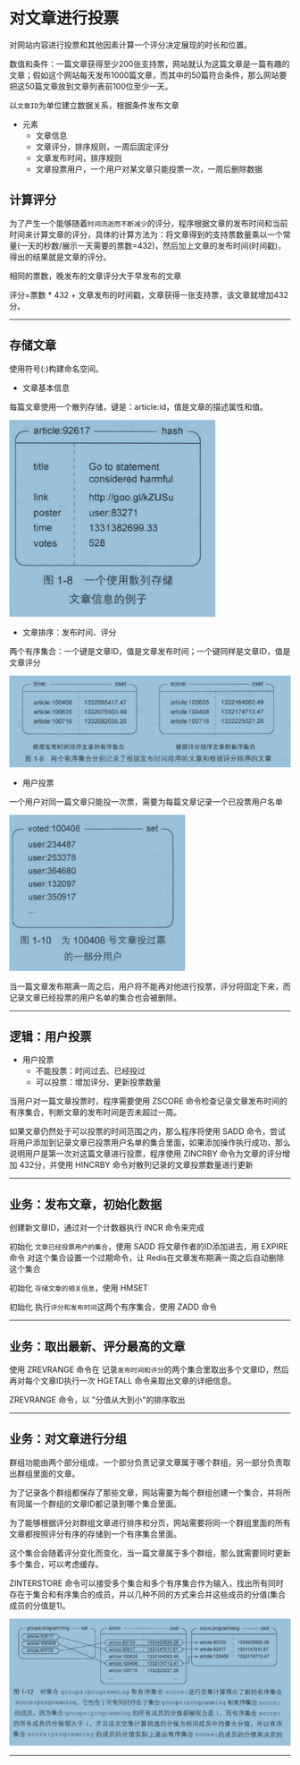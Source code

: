 #   对文章进行投票

对网站内容进行投票和其他因素计算一个评分决定展现的时长和位置。

数值和条件：一篇文章获得至少200张支持票，网站就认为这篇文章是一篇有趣的文章；假如这个网站每天发布1000篇文章，而其中的50篇符合条件，那么网站要把这50篇文章放到文章列表前100位至少一天。

以`文章ID`为单位建立数据关系，根据条件发布文章

-   元素
    -   文章信息
    -   文章评分，排序规则，一周后固定评分
    -   文章发布时间，排序规则
    -   文章投票用户，一个用户对某文章只能投票一次，一周后删除数据

##  计算评分

为了产生一个能够随着`时间流逝而不断减少`的评分，程序根据文章的发布时间和当前时间来计算文章的评分，具体的计算方法为：将文章得到的支持票数量乘以一个常量(一天的秒数/展示一天需要的票数=432)，然后加上文章的发布时间(时间戳)，得出的结果就是文章的评分。

相同的票数，晚发布的文章评分大于早发布的文章

评分=票数 * 432 + 文章发布的时间戳，文章获得一张支持票，该文章就增加432分。

----

##  存储文章

使用符号(:)构建命名空间。

-   文章基本信息

每篇文章使用一个散列存储，键是：article:id，值是文章的描述属性和值。

![使用散列存储文章信息](images/20181117151158.png)

-   文章排序：发布时间、评分

两个有序集合：一个键是文章ID，值是文章发布时间；一个键同样是文章ID，值是文章评分

![记录根据发布时间和评分排序的文章](images/20181117151430.png)

-   用户投票

一个用户对同一篇文章只能投一次票，需要为每篇文章记录一个已投票用户名单

![用户投票](images/20181117200238.png)

当一篇文章发布期满一周之后，用户将不能再对他进行投票，评分将固定下来，而记录文章已经投票的用户名单的集合也会被删除。

----

##  逻辑：用户投票

-   用户投票
    -   不能投票：时间过去、已经投过
    -   可以投票：增加评分、更新投票数量


当用户对一篇文章投票时，程序需要使用 ZSCORE 命令检查记录文章发布时间的有序集合，判断文章的发布时间是否未超过一周。

如果文章仍然处于可以投票的时间范围之内，那么程序将使用 SADD 命令，尝试将用户添加到记录文章已投票用户名单的集合里面，如果添加操作执行成功，那么说明用户是第一次对这篇文章进行投票，程序使用 ZINCRBY 命令为文章的评分增加 432分，并使用 HINCRBY 命令对散列记录的文章投票数量进行更新

----

##  业务：发布文章，初始化数据

创建新文章ID，通过对一个计数器执行 INCR 命令来完成

初始化 `文章已经投票用户的集合`，使用 SADD 将文章作者的ID添加进去，用 EXPIRE 命令 对这个集合设置一个过期命令，让 Redis在文章发布期满一周之后自动删除这个集合

初始化 `存储文章的相关信息`，使用 HMSET

初始化 执行`评分和发布时间`这两个有序集合，使用 ZADD 命令

----

##  业务：取出最新、评分最高的文章

使用 ZREVRANGE 命令在 记录`发布时间和评分`的两个集合里取出多个文章ID，然后再对每个文章ID执行一次 HGETALL 命令来取出文章的详细信息。

ZREVRANGE 命令，以 "分值从大到小"的排序取出

----

##  业务：对文章进行分组

群组功能由两个部分组成，一个部分负责记录文章属于哪个群组，另一部分负责取出群组里面的文章。

为了记录各个群组都保存了那些文章，网站需要为每个群组创建一个集合，并将所有同属一个群组的文章ID都记录到哪个集合里面。

为了能够根据评分对群组文章进行排序和分页，网站需要将同一个群组里面的所有文章都按照评分有序的存储到一个有序集合里面。

这个集合会随着评分变化而变化，当一篇文章属于多个群组，那么就需要同时更新多个集合，可以考虑缓存。

ZINTERSTORE 命令可以接受多个集合和多个有序集合作为输入，找出所有同时存在于集合和有序集合的成员，并以几种不同的方式来合并这些成员的分值(集合成员的分值是1)。

![用户投票](images/20181117203856.png)

----
